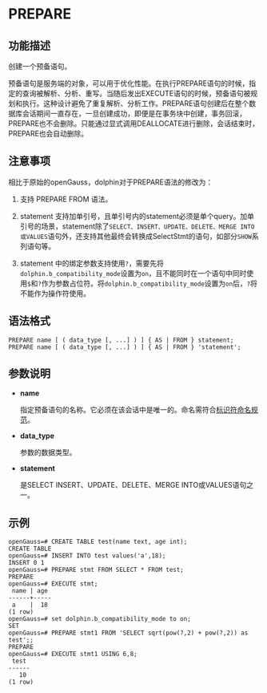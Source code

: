 # PREPARE

## 功能描述<a name="zh-cn_topic_0283137542_zh-cn_topic_0237122167_zh-cn_topic_0059778902_s86b6c9741c7741d3976c5e358e8d5486"></a>

创建一个预备语句。

预备语句是服务端的对象，可以用于优化性能。在执行PREPARE语句的时候，指定的查询被解析、分析、重写。当随后发出EXECUTE语句的时候，预备语句被规划和执行。这种设计避免了重复解析、分析工作。PREPARE语句创建后在整个数据库会话期间一直存在，一旦创建成功，即便是在事务块中创建，事务回滚，PREPARE也不会删除。只能通过显式调用DEALLOCATE进行删除，会话结束时，PREPARE也会自动删除。

## 注意事项<a name="zh-cn_topic_0283137542_zh-cn_topic_0237122167_zh-cn_topic_0059778902_sdd2da7fe44624eb99ee77013ff96c6bd"></a>
相比于原始的openGauss，dolphin对于PREPARE语法的修改为：

1. 支持 PREPARE FROM 语法。

2. statement 支持加单引号，且单引号内的statement必须是单个query。加单引号的场景，statement除了```SELECT、INSERT、UPDATE、DELETE、MERGE INTO或VALUES```语句外，还支持其他最终会转换成SelectStmt的语句，如部分```SHOW```系列语句等。

3. statement 中的绑定参数支持使用```?```，需要先将```dolphin.b_compatibility_mode```设置为```on```，且不能同时在一个语句中同时使用```$```和```?```作为参数占位符。将```dolphin.b_compatibility_mode```设置为```on```后，```?```将不能作为操作符使用。

## 语法格式<a name="zh-cn_topic_0283137542_zh-cn_topic_0237122167_zh-cn_topic_0059778902_se242be9719f44731b261539dbd42d7b9"></a>

```
PREPARE name [ ( data_type [, ...] ) ] { AS | FROM } statement;
PREPARE name [ ( data_type [, ...] ) ] { AS | FROM } 'statement';
```

## 参数说明<a name="zh-cn_topic_0283137542_zh-cn_topic_0237122167_zh-cn_topic_0059778902_s06dfa4f09bfd4e0d9826a80e6a91b0a6"></a>

- **name**

    指定预备语句的名称。它必须在该会话中是唯一的。命名需符合[标识符命名规范](dolphin-关键字.md)。

- **data_type**

    参数的数据类型。

- **statement**

    是SELECT INSERT、UPDATE、DELETE、MERGE INTO或VALUES语句之一。

## 示例<a name="zh-cn_topic_0283137542_zh-cn_topic_0237122167_zh-cn_topic_0059778902_sfff14489321642278317cf06cd89810d"></a>

```
openGauss=# CREATE TABLE test(name text, age int);
CREATE TABLE
openGauss=# INSERT INTO test values('a',18);
INSERT 0 1
openGauss=# PREPARE stmt FROM SELECT * FROM test;
PREPARE
openGauss=# EXECUTE stmt;
 name | age 
------+-----
 a    |  18
(1 row)
openGauss=# set dolphin.b_compatibility_mode to on;
SET
openGauss=# PREPARE stmt1 FROM 'SELECT sqrt(pow(?,2) + pow(?,2)) as test';;
PREPARE
openGauss=# EXECUTE stmt1 USING 6,8;
 test
------
   10
(1 row)
```
